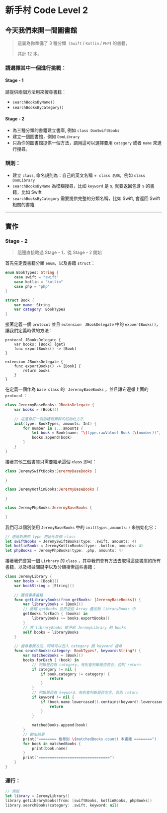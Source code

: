 # 新手村 Code Level 2



## 今天我們來開一間圖書館

> 這裏為你準備了 3 種分類（`Swift` / `Kotlin` / `PHP`) 的書籍，
>
> 共計 12 本。

### 請選擇其中一個進行挑戰：

#### Stage - 1
請提供兩個方法用來搜尋書籍：

- `searchBooksByName()`
- `searchBooksByCategory()`

#### Stage - 2

- 為三種分類的書籍建立書庫, 例如 `class DonSwiftBooks`
- 建立一個圖書館，例如 `DonLibrary`
- 只為你的圖書館提供一個方法，調用這可以選擇要用 `category` 或者 `name` 來進行搜尋。

### 規則：

- 建立 `class`, 命名規則為：自己的英文名稱 +` class 名稱`，例如 `class DonLibrary`
- `searchBooksByName` 為模糊搜尋，比如 `keyword` 是 s, 就要返回包含 s 的書籍，比如 Swift
- `searchBooksByCategory` 需要提供完整的分類名稱，比如 Swift, 會返回 Swift 相關的書籍.



---

## 實作

### Stage - 2

> 這邊直接略過 Stage - 1，從 Stage - 2 開始

首先先定義書籍分類 `enum`，以及書籍 `struct`：

```swift
enum BookTypes: String {
    case swift = "swift"
    case kotlin = "kotlin"
    case php = "php"
}

struct Book {
    var name: String
    var category: BookTypes
}
```

接著定義一個 `protocol` 並且 `extension ` `JBookDelegate` 中的 `expoertBooks()`，讓我們定義時做的方法：

```
protocol JBooksDelegate {
    var books: [Book] {get}
    func exportBooks() -> [Book]
}

extension JBooksDelegate {
    func exportBooks() -> [Book] {
        return books
    }
}
```

在定義一個作為 `base class` 的 ` JerermyBaseBooks` ，並且讓它遵循上面的 `protocol`：

```Swift
class JerermyBaseBooks: JBooksDelegate {
    var books = [Book]()
    
    // 這邊自訂一個創建假資料的初始化方法
    init(type: BookTypes, amounts: Int) {
        for number in 1...amounts {
            let book = Book(name: "\(type.rawValue) Book (\(number))", category: type)
            books.append(book)
        }
    }
}
```

接著其他三個書庫只需要繼承這個 class 即可：

```swift
class JeremySwiftBooks:JerermyBaseBooks {
    
}

class JeremyKotlinBooks:JerermyBaseBooks {
    
}

class JeremyPhpBooks:JerermyBaseBooks {
    
}
```

我們可以個別使用 `JeremyBaseBooks` 中的 `init(type:,amounts:)` 來初始化它：

```swift
// 透過對應的 type 初始化每個 class
let swiftBooks = JeremySwiftBooks(type: .swift, amounts: 4)
let kotlinBooks = JeremyKotlinBooks(type: .kotlin, amounts: 4)
let phpBooks = JeremyPhpBooks(type: .php, amounts: 4)
```

接著我們會寫一個 `Lirbrary` 的 `class` ，其中我們會有方法去取得這些書庫的所有書籍，以及根據關鍵字以及分類搜索這些書籍：

```swift
class JeremyLibrary {
    var books = [Book]()
    var bookString = [String]()
    
    // 獲得書庫書籍
    func getLibraryBooks(from getBooks: [JerermyBaseBooks]) {
        var libraryBooks = [Book]()
        // 循環 getBooks 並把這些 Array 疊加到 libraryBooks 中
        getBooks.forEach { (books) in
            libraryBooks += books.exportBooks()
        }
        // 將 libraryBooks 賦予給 JeremyLibrary 的 books
        self.books = libraryBooks
    }
    
    // 搜尋書籍方法，同時可以丟入 category 跟 keyword 搜尋
    func searchBooks(category: BookTypes?, keyword:String?) {
        var matchedBooks = [Book]()
        books.forEach { (book) in
            // 判斷是否有 category，有則會判斷是否符合，否則 return
            if category != nil {
                if book.category != category! {
                    return
                }
            }
            // 判斷是否有 keyword，有則會判斷是否包含，否則 return
            if keyword != nil {
                if !book.name.lowercased().contains(keyword!.lowercased()) {
                    return
                }
            }
            
            matchedBooks.append(book)
        }
        // 輸出結果
        print("======== 搜尋到 \(matchedBooks.count) 本書籍 ========")
        for book in matchedBooks {
            print(book.name)
        }
        print("================================")
    }
}
```

### 運行：

```swift
// 測試
let library = JeremyLibrary()
library.getLibraryBooks(from: [swiftBooks, kotlinBooks, phpBooks])
library.searchBooks(category: .swift, keyword: nil)
```

